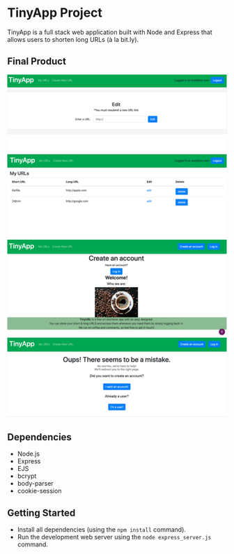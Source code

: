 # TinyApp Project

TinyApp is a full stack web application built with Node and Express that allows users to shorten long URLs (à la bit.ly). 

## Final Product

!["Full edit feature"](https://github.com/odgerey/tinyurl/blob/master/docs/urls_editFeature.png)
!["Main user's account page with edit and delete features"](https://github.com/odgerey/tinyurl/blob/master/docs/urls_index.png)
!["New user welcome page"](https://github.com/odgerey/tinyurl/blob/master/docs/urls_register.png)
!["Dynamic errors page for customer experience"](https://github.com/odgerey/tinyurl/blob/master/docs/urls_errors.png)
## Dependencies

- Node.js
- Express
- EJS
- bcrypt
- body-parser
- cookie-session

## Getting Started

- Install all dependencies (using the `npm install` command).
- Run the development web server using the `node express_server.js` command.